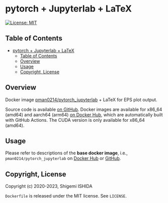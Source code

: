 # pytorch + Jupyterlab + LaTeX

[![License: MIT](https://img.shields.io/badge/License-MIT-yellow.svg)](https://opensource.org/licenses/MIT)

## Table of Contents
- [pytorch + Jupyterlab + LaTeX](#pytorch--jupyterlab--latex)
  - [Table of Contents](#table-of-contents)
  - [Overview](#overview)
  - [Usage](#usage)
  - [Copyright, License](#copyright-license)

## Overview

Docker image [pman0214/pytorch_jupyterlab](https://hub.docker.com/r/pman0214/pytorch_jupyterlab) + LaTeX for EPS plot output.

Source code is available [on GitHub](https://github.com/pman0214/docker_pytorch-jupyterlab-latex).
Docker images are available for x86_64 (amd64) and aarch64 (arm64) [on Docker Hub](https://hub.docker.com/r/pman0214/pytorch_jupyterlab_latex), which are automatically built with GitHub Actions. The CUDA version is only available for x86_64 (amd64).

## Usage

Please refer to descriptions of the **base docker image**, i.e., `pman0214/pytorch_jupyterlab` on [Docker Hub](https://hub.docker.com/r/pman0214/pytorch_jupyterlab) or [GitHub](https://github.com/pman0214/docker_pytorch-jupyterlab).

## Copyright, License

Copyright (c) 2020-2023, Shigemi ISHIDA

`Dockerfile` is released under the MIT license.
See `LICENSE`.
